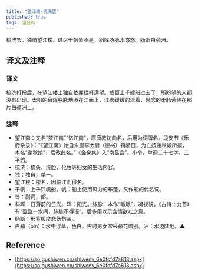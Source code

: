 ```yaml
---
title: "望江南·梳洗罢"
published: true
tags: 温庭筠
---
```


梳洗罢，独倚望江楼。过尽千帆皆不是，斜晖脉脉水悠悠。肠断白蘋洲。

## 译文及注释

### 译文

梳洗打扮后，在望江楼上独自依靠栏杆远望。成百上千艘船过去了，所盼望的人都没有出现。太阳的余晖脉脉地洒在江面上，江水缓缓的流着，思念的柔肠萦绕在那片白蘋洲上。

### 注释

- 望江南：又名“梦江南”“忆江南”，原唐教坊曲名，后用为词牌名。段安节《乐府杂录》：“《望江南》始自朱崖李太尉（德裕）镇浙日，为亡妓谢秋娘所撰，本名“谢秋娘”，后改此名。”《金奁集》入“南吕宫”。小令，单调二十七字，三平韵。
- 梳洗：梳头、洗脸、化妆等妇女的生活内容。
- 独：独自，单一。
- 望江楼：楼名，因临江而得名。
- 千帆：上千只帆船。帆：船上使用风力的布蓬，又作船的代名词。
- 皆：副词，都。
- 斜晖：日落前的日光。晖：阳光。脉脉：本作“眽眽”，凝视貌。《古诗十九首》有“盈盈一水间，脉脉不得语”。后多用以示含情欲吐之意。
- 肠断：形容极度悲伤愁苦。
- 白蘋（pín）：水中浮草，色白。古时男女常采蘋花赠别。洲：水边陆地。▲

## Reference

- [https://so.gushiwen.cn/shiwenv_6e0fcfd7a813.aspx](https://so.gushiwen.cn/shiwenv_6e0fcfd7a813.aspx)